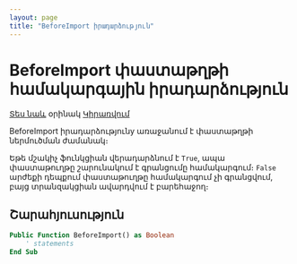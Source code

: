 ```yaml
---
layout: page
title: "BeforeImport իրադարձություն"
---
```


# BeforeImport փաստաթղթի համակարգային իրադարձություն

[Տես նաև](../scriptstproced.md) օրինակ [Կիրառվում](../Defs/doc.md)

BeforeImport իրադարձությունy առաջանում է փաստաթղթի ներմուծման ժամանակ։ 

Եթե մշակիչ ֆունկցիան վերադարձնում է `True`, ապա փաստաթուղթը շարունակում է գրանցումը համակարգում։ `False` արժեքի դեպքում փաստաթուղթը համակարգում չի գրանցվում, բայց տրանզակցիան ավարդվում է բարեհաջող։

## Շարահյուսություն

``` vb
Public Function BeforeImport() as Boolean
    ' statements
End Sub
```
